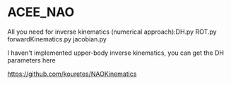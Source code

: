 # ACEE_NAO
All you need for inverse kinematics (numerical approach):DH.py ROT.py forwardKinematics.py jacobian.py

I haven't implemented upper-body inverse kinematics, you can get the DH parameters here

https://github.com/kouretes/NAOKinematics
